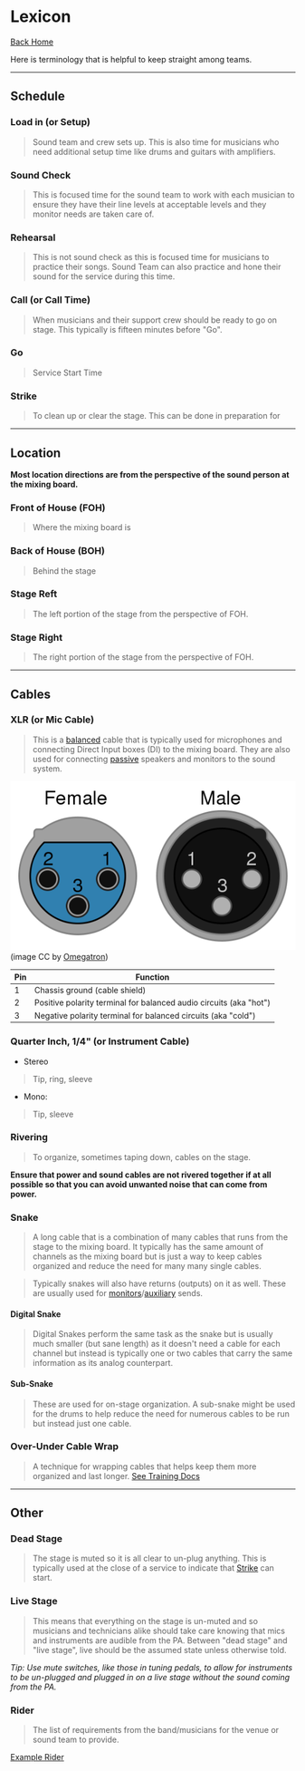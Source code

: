 # Lexicon

[Back Home](/README.md)

Here is terminology that is helpful to keep straight among teams.

---
## Schedule

### Load in (or Setup)
> Sound team and crew sets up. This is also time for musicians who need additional setup time like drums and guitars with amplifiers.

### Sound Check
> This is focused time for the sound team to work with each musician to ensure they have their line levels at acceptable levels and they monitor needs are taken care of.

### Rehearsal
> This is not sound check as this is focused time for musicians to practice their songs. Sound Team can also practice and hone their sound for the service during this time.

### Call (or Call Time)
> When musicians and their support crew should be ready to go on stage. This typically is fifteen minutes before "Go".

### Go
> Service Start Time

### Strike
> To clean up or clear the stage. This can be done in preparation for

---
## Location
**Most location directions are from the perspective of the sound person at the mixing board.**

### Front of House (FOH)
> Where the mixing board is

### Back of House (BOH)
> Behind the stage

### Stage Reft
> The left portion of the stage from the perspective of FOH.

### Stage Right
> The right portion of the stage from the perspective of FOH.

---
## Cables

### XLR (or Mic Cable)
> This is a [balanced]() cable that is typically used for microphones and connecting Direct Input boxes (DI) to the mixing board. They are also used for connecting [passive]() speakers and monitors to the sound system.

![XLR Diagram](../images/xlr-diagram-graphic.png)
(image CC by [Omegatron](https://commons.wikimedia.org/wiki/User:Omegatron))

| Pin |	Function |
|---|---|
| 1 |	Chassis ground (cable shield) |
| 2 |	Positive polarity terminal for balanced audio circuits (aka "hot") |
| 3 |	Negative polarity terminal for balanced circuits (aka "cold") |

### Quarter Inch, 1/4" (or Instrument Cable)
  * Stereo
  > Tip, ring, sleeve

  * Mono:  
  > Tip, sleeve

### Rivering
> To organize, sometimes taping down, cables on the stage.

**Ensure that power and sound cables are not rivered together if at all possible so that you can avoid unwanted noise that can come from power.**

### Snake
> A long cable that is a combination of many cables that runs from the stage to the mixing board. It typically has the same amount of channels as the mixing board but is just a way to keep cables organized and reduce the need for many many single cables.

> Typically snakes will also have returns (outputs) on it as well. These are usually used for [monitors]()/[auxiliary]() sends.

#### Digital Snake
> Digital Snakes perform the same task as the snake but is usually much smaller (but sane length) as it doesn't need a cable for each channel but instead is typically one or two cables that carry the same information as its analog counterpart.

#### Sub-Snake
> These are used for on-stage organization. A sub-snake might be used for the drums to help reduce the need for numerous cables to be run but instead just one cable.

### Over-Under Cable Wrap
> A technique for wrapping cables that helps keep them more organized and last longer. [See Training Docs](/training/getting-started.md#over-under)

---
## Other

### Dead Stage
> The stage is muted so it is all clear to un-plug anything. This is typically used at the close of a service to indicate that [Strike](#strike) can start.

### Live Stage
> This means that everything on the stage is un-muted and so musicians and technicians alike should take care knowing that mics and instruments are audible from the PA. Between "dead stage" and "live stage", live should be the assumed state unless otherwise told.

*Tip: Use mute switches, like those in tuning pedals, to allow for instruments to be un-plugged and plugged in on a live stage without the sound coming from the PA.*

### Rider
> The list of requirements from the band/musicians for the venue or sound team to provide.

[Example Rider](examples/example-rider.md)
